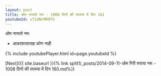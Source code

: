 ```yaml
---
layout: post
title: ओम नाभासे नमः - 1008 दिनों की तपस्या में दिन 161
youtubeId: v7iUNrMR9TU
---
```

 
 
 ओम नाभासे नमः  
 
 -  आकाशासारखा कोण नाही 
 
  
 
  
 
 
 
 
 
 


{% include youtubePlayer.html id=page.youtubeId %}
 
[Next]({{ site.baseurl }}{% link  split1/_posts/2014-09-11-ओम गिरी रुपाया नमः - 1008 दिनों की तपस्या में दिन 160.md%})
 
